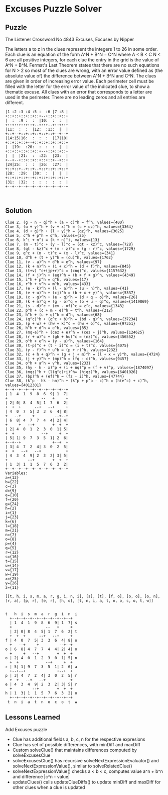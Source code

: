# Excuses Puzzle Solver

## Puzzle

The Listener Crossword No 4843 Excuses, Excuses by Nipper

The letters a to z in the clues represent the integers 1 to 26 in some order. Each clue is an equation of the form A^N + B^N = C^N where A < B < C N < 6 are all positive integers, for each clue the entry in the grid is the value of A^N + B^N. Fermat's Last Theorem states that there are no such equations for N > 2 so most of the clues are wrong, with an error value defined as (the absolute value of) the difference between A^N + B^N and C^N. The clues are given in order of increasing error value. Each perimeter cell must be filled with the letter for the error value of the indicated clue, to show a thematic excuse. All clues with an error that corresponds to a letter are used in the perimeter. There are no leading zeros and all entries are different.

```+--+--+--+--+--+--+--+--+--+
|1 :2 :3 :4 :5 :  :6 |7 :8 |
+::+::+::+::+::+--+::+::+::+
|  :  :9 :  :  |10:  :  :  |
+::+::+::+::+--+::+--+::+::+
|11:  :  :  |12:  :13:  |  |
+::+--+::+::+::+::+::+--+--+
|14:15|16:  :  :  :  |17|18|
+::+::+::+--+::+::+::+::+::+
|  |19:  :20:  :  :  :  |  |
+::+::+::+::+::+--+::+::+::+
|  |  |21:  :  :22:  |23:  |
+--+--+::+::+::+::+::+--+::+
|24|25:  :  :  |26:  :27:  |
+::+::+--+::+--+::+::+::+::+
|28:  :29:  |30:  :  |  |  |
+::+::+::+--+::+::+::+::+::+
|31:  |32:  :  :  :  :  :  |
+--+--+--+--+--+--+--+--+--+



```

## Solution

```Clue 1, f^h + m^h = (l + z)^h, values={841}
Clue 2, (g - n - q)^h + (a + c)^h = f^h, values={400}
Clue 3, (u + y)^h + (v + x)^h = (c + qz)^h, values={3364}
Clue 4, (d + g)^h + (l + y)^h = (qz)^h, values={3025}
Clue 5, c^h + p^h = q^h, values={25}
Clue 6, k^i + n^i = (k + n)^i, values={13}
Clue 7, (m - t)^c + (y - l)^c = (qt - kz)^c, values={728}
Clue 8, (qt - kz)^c + (m - z)^c = (g - r)^c, values={1729}
Clue 9, q^c + (m - t)^c = (x - l)^c, values={341}
Clue 10, d^h + (t + y)^h = (cu)^h, values={1762}
Clue 11, (v - a)^h + d^h = e^h, values={97}
Clue 12, (k + n)^h + (i + x)^h = (d + f)^h, values={845}
Clue 13, (t+v) ^c+(jp+r)^c = (cnq)^c, values={1157632}
Clue 14, (f + j)^h + (eq)^h = (b + f + g)^h, values={4349}
Clue 15, i^h + p^h = q^h, values={17}
Clue 16, r^h + v^h = m^h, values={433}
Clue 17, (e - k)^h + (l - a)^h = (u - n)^h, values={41}
Clue 18, (e + u)^h + (cj)^h = (b + x + y)^h, values={5337}
Clue 19, (x - g)^h + (e - q)^h = (d + q - o)^h, values={26}
Clue 20, (k + n)^q + (g - o)^q = (o + u - q)^q, values={1419869}
Clue 21, (s - d)^c + (ev - of)^c = z^c, values={1343}
Clue 22, p^h + (c + m - e)^h = t^h, values={212}
Clue 23, h^h + (c + q)^h = d^h, values={68}
Clue 24, (q^c)^h + (q^c + b)^h = (bd - q)^h, values={37234}
Clue 25, (p + w) + (hw + k)^c = (hw + o)^c, values={97351}
Clue 26, h^h + d^h = e^h, values={85}
Clue 27, (mq-e)^h + (cez + e)^h = (cez + j)^h, values={124625}
Clue 28, (r + u)^c + (gh + hu)^c = (nz)^c, values={456552}
Clue 29, o^h + e^h = (y - u)^h, values={164}
Clue 30, (t-p)^c + (t - i)^c = (i + t)^c, values={4075}
Clue 31, (y - f)^h + u^h = (p + r)^h, values={232}
Clue 32, (c + h + q)^h + (g + j + m)^h = (l + x + y)^h, values={4724}
Clue 33, (j + y)^h + (mp)^h = (fq - c)^h, values={9457}
Clue 34, o^h + a^h = v^h, values={233}
Clue 35, (hy - k - x)^p + (i + nq)^p = (f + v)^p, values={1874097}
Clue 36, (mqz)^h + (l(q^c)+i)^h= (hjqz)^h, values={6401026}
Clue 37, (bp)^h + (ef)^h = (fz - i)^h, values={47744}
Clue 38, (k^p - hk - hn)^h + (k^p + p^p - c)^h = (h(e^c) + c)^h, values={4012301}
+--+--+--+--+--+--+--+--+--+
| 1  4  1  9  8  6  9| 1  7|
+               --   +     +
| 2| 0| 8  4  5| 1  7  6  2|
+  +  +      --+   --+     +
| 4  0  7  5| 3  3  6  4| 8|
+   --+     +         --+--+
| 6  8| 4  7  7  4  4| 2| 4|
+     +   --+        +  +  +
| 2| 4  0  1  2  3  0  1| 5|
+  +            --+     +  +
| 5| 1| 9  7  3  5  1| 2  6|
+--+--+              +--+  +
| 3| 4  7  2  4| 3  0  2  5|
+  +   --+   --+           +
| 4  3  4  9| 2  3  2| 3| 5|
+         --+        +  +  +
| 1  3| 1  1  5  7  6  3  2|
+--+--+--+--+--+--+--+--+--+
Variables:
a={13}
b={22}
c={3}
d={9}
e={10}
f={20}
g={24}
h={2}
i={1}
j={23}
k={6}
l={18}
m={21}
n={7}
o={8}
p={4}
q={5}
r={12}
s={16}
t={15}
u={14}
v={17}
w={19}
x={25}
y={26}
z={11}

[[t, h, i, s, m, a, r, g, i, n, i], [s], [t], [f, o], [o, o], [o, n], [r, a], [p, r], [e, r], [h, o], [t, n, i, a, t, n, o, c, o, t, w]]


t   h  i  s  m  a  r  g  i  n  i
  +--+--+--+--+--+--+--+--+--+
  | 1  4  1  9  8  6  9| 1  7| s
  +               --   +     +
  | 2| 0| 8  4  5| 1  7  6  2| t
  +  +  +      --+   --+     +
f | 4  0  7  5| 3  3  6  4| 8| o
  +   --+     +         --+--+
o | 6  8| 4  7  7  4  4| 2| 4| o
  +     +   --+        +  +  +
o | 2| 4  0  1  2  3  0  1| 5| n
  +  +            --+     +  +
r | 5| 1| 9  7  3  5  1| 2  6| a
  +--+--+              +--+  +
p | 3| 4  7  2  4| 3  0  2  5| r
  +  +   --+   --+           +
e | 4  3  4  9| 2  3  2| 3| 5| r
  +         --+        +  +  +
h | 1  3| 1  1  5  7  6  3  2| o
  +--+--+--+--+--+--+--+--+--+
 t  n  i  a  t  n  o  c  o  t  w
```

## Lessons Learned

Add Excuses puzzle
- Clue has additional fields a, b, c, n for the respective expresions
- Clue has set of possible differences, with minDiff and maxDiff
- Custom solveClue() that maintains differences computed by solveExcusesClue
- solveExcusesClue() has recursive solveNextExpressionEvaluator() 
  and solveNextExpressionValue(), similar to solveRelatedClue()
- solveNextExpressionValue() checks a < b < c, computes value a^n + b^n and
  difference |c^n - value|
- updateClues() calls updateClueDiffs() to update minDiff and maxDiff for
  other clues when a clue is updated